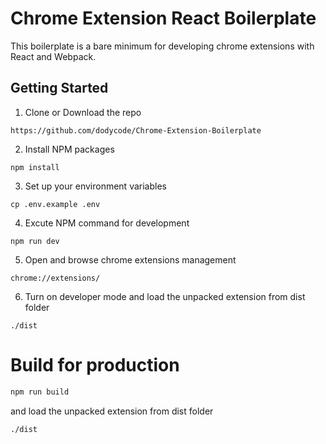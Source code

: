 # Chrome Extension React Boilerplate

This boilerplate is a bare minimum for developing chrome extensions with React and Webpack.

## Getting Started

1. Clone or Download the repo

```
https://github.com/dodycode/Chrome-Extension-Boilerplate
```

2. Install NPM packages

```
npm install
```

3. Set up your environment variables

```
cp .env.example .env
```

4. Excute NPM command for development

```
npm run dev
```

5. Open and browse chrome extensions management

```
chrome://extensions/
```

6. Turn on developer mode and load the unpacked extension from dist folder

```
./dist
```

# Build for production

```bash
npm run build
```

and load the unpacked extension from dist folder

```
./dist
```
